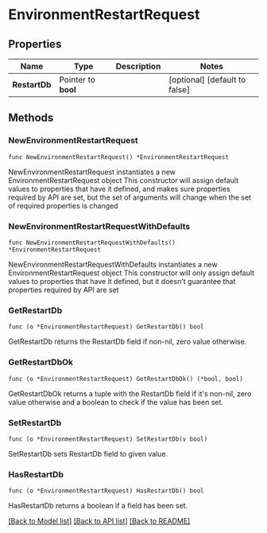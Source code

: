 # EnvironmentRestartRequest

## Properties

Name | Type | Description | Notes
------------ | ------------- | ------------- | -------------
**RestartDb** | Pointer to **bool** |  | [optional] [default to false]

## Methods

### NewEnvironmentRestartRequest

`func NewEnvironmentRestartRequest() *EnvironmentRestartRequest`

NewEnvironmentRestartRequest instantiates a new EnvironmentRestartRequest object
This constructor will assign default values to properties that have it defined,
and makes sure properties required by API are set, but the set of arguments
will change when the set of required properties is changed

### NewEnvironmentRestartRequestWithDefaults

`func NewEnvironmentRestartRequestWithDefaults() *EnvironmentRestartRequest`

NewEnvironmentRestartRequestWithDefaults instantiates a new EnvironmentRestartRequest object
This constructor will only assign default values to properties that have it defined,
but it doesn't guarantee that properties required by API are set

### GetRestartDb

`func (o *EnvironmentRestartRequest) GetRestartDb() bool`

GetRestartDb returns the RestartDb field if non-nil, zero value otherwise.

### GetRestartDbOk

`func (o *EnvironmentRestartRequest) GetRestartDbOk() (*bool, bool)`

GetRestartDbOk returns a tuple with the RestartDb field if it's non-nil, zero value otherwise
and a boolean to check if the value has been set.

### SetRestartDb

`func (o *EnvironmentRestartRequest) SetRestartDb(v bool)`

SetRestartDb sets RestartDb field to given value.

### HasRestartDb

`func (o *EnvironmentRestartRequest) HasRestartDb() bool`

HasRestartDb returns a boolean if a field has been set.


[[Back to Model list]](../README.md#documentation-for-models) [[Back to API list]](../README.md#documentation-for-api-endpoints) [[Back to README]](../README.md)



